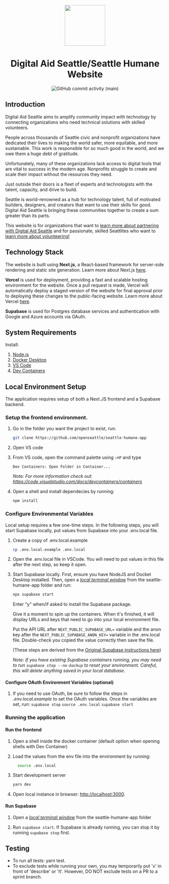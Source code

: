 <p align='center'>
    <a href='https://www.digitalaidseattle.org'>
        <img src='https://avatars.githubusercontent.com/u/3466034?s=200&v=4' height='128'>
    </a>
    <h1 align='center'>Digital Aid Seattle/Seattle Humane Website</h1>
</p>
<p align='center'>
    <img alt="GitHub commit activity (main)" src="https://img.shields.io/github/commit-activity/m/openseattle/open-seattle-website/main">
</p>

## Introduction

Digital Aid Seattle aims to amplify community impact with technology by connecting organizations who need technical solutions with skilled volunteers.

People across thousands of Seattle civic and nonprofit organizations have dedicated their lives to making the world safer, more equitable, and more sustainable. This work is responsible for so much good in the world, and we owe them a huge debt of gratitude.

Unfortunately, many of these organizations lack access to digital tools that are vital to success in the modern age. Nonprofits struggle to create and scale their impact without the resources they need.

Just outside their doors is a fleet of experts and technologists with the talent, capacity, and drive to build.

Seattle is world-renowned as a hub for technology talent, full of motivated builders, designers, and creators that want to use their skills for good. Digital Aid Seattle is bringing these communities together to create a sum greater than its parts.

This website is for organizations that want to [learn more about partnering with Digital Aid Seattle](https://www.digitalaidseattle.org/partner) and for passionate, skilled Seattlites who want to [learn more about volunteering!](https://www.digitalaidseattle.org/volunteer)

## Technology Stack

The website is built using **Next.js**, a React-based framework for server-side rendering and static site generation. Learn more about Next.js [here](https://nextjs.org/docs/getting-started).

**Vercel** is used for deployment, providing a fast and scalable hosting environment for the website. Once a pull request is made, Vercel will automatically deploy a staged version of the website for final approval prior to deploying these changes to the public-facing website. Learn more about Vercel [here](https://vercel.com/docs).

**Supabase** is used for Postgres database services and authentication with Google and Azure accounts via OAuth. 


## System Requirements

Install:
1. [Node.js](https://nodejs.org/en/)
1. [Docker Desktop](https://www.docker.com/products/docker-desktop/)
1. [VS Code](https://code.visualstudio.com/download)
1. [Dev Containers](https://marketplace.visualstudio.com/items?itemName=ms-vscode-remote.remote-containers)

## Local Environment Setup

The application requires setup of both a Next.JS frontend and a Supabase backend.

### Setup the frontend environment.
    
1. Go in the folder you want the project to exist, run:

   ```bash
   git clone https://github.com/openseattle/seattle-humane-app
   ```

1. Open VS code

1. From VS code, open the command palette using `⇧⌘P` and type
    ```
    Dev Containers: Open Folder in Container...
    ```

    _Note: For more information check out: https://code.visualstudio.com/docs/devcontainers/containers_

1. Open a shell and install dependecies by running:
    ```bash
    npm install
    ```

### Configure Environmental Variables
Local setup requires a few one-time steps. In the following steps, you will start Supabase locally, put values from Supabase into your .env.local file.

1. Create a copy of .env.local.example

   ```bash
   cp .env.local.example .env.local
   ```

1. Open the .env.local file in VSCode. You will need to put values in this file after the next step, so keep it open.

1. Start Supabase locally. First, ensure you have NodeJS and Docket Desktop installed. Then, open a *[local terminal window](https://stackoverflow.com/questions/59815283/open-local-terminal-in-vscode-when-running-in-ssh-mode?rq=1)* from the seattle-humane-app folder and run: 
   ```bash 
   npx supabase start
   ```

    Enter "y" when/if asked to install the Supabase package.

    Give it a moment to spin up the containers. When it's finished, it will display URLs and keys that need to go into your local environment file.
    
    Put the API URL after `NEXT_PUBLIC_SUPABASE_URL=` variable and the anon key after the `NEXT_PUBLIC_SUPABASE_ANON_KEY=` variable in the .env.local file. Double-check you copied the value correctly then save the file.

    (These steps are derived from the [Original Supabase instructions here](https://supabase.com/docs/guides/cli/local-development#start-supabase-services))

    _Note: If you have existing Supabase containers running, you may need to run `supabase stop --no-backup` to reset your environment. Careful, this will delete anything saved in your local database._

#### Configure OAuth Environment Variables (optional)

1. If you need to use OAuth, be sure to follow the steps in _.env.local.example_ to set the OAuth variables. Once the variables are set, run:
    `supabase stop`
    `source .env.local`
    `supabase start`

### Running the application

#### Run the frontend

1. Open a shell inside the docker container (default option when opening shells with Dev Container)

1. Load the values from the env file into the environment by running:
    ```bash
      source .env.local
    ```

1. Start development server
   ```bash
   yarn dev
   ```

1. Open local instance in browser: <http://localhost:3000>.

#### Run Supabase

1. Open a *[local terminal window](https://stackoverflow.com/questions/59815283/open-local-terminal-in-vscode-when-running-in-ssh-mode?rq=1)* from the seattle-humane-app folder

1. Run `supabase start`. If Supabase is already running, you can stop it by running `supabase stop` first.

## Testing

- To run all tests: yarn test.
- To exclude tests while running your own, you may temporarily put 'x' in front of 'describe' or 'it'. However, DO NOT exclude tests on a PR to a sprint branch.

